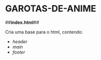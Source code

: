 # GAROTAS-DE-ANIME #

##**index.html**##

Cria uma base para o html, contendo:
* *header* 
* *main*
* *footer*
